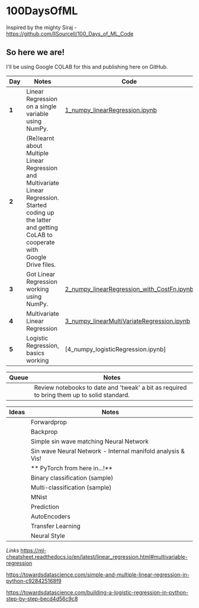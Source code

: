 # 100DaysOfML

Inspired by the mighty Siraj - https://github.com/llSourcell/100_Days_of_ML_Code


## So here we are!

I'll be using Google COLAB for this and publishing here on GitHub.

Day | Notes | Code
----|-------|-----
**1** | Linear Regression on a single variable using NumPy. | [1_numpy_linearRegression.ipynb](1_numpy_linearRegression.ipynb)
**2** | (Re)learnt about Multiple Linear Regression and Multivariate Linear Regression. Started coding up the latter and getting CoLAB to cooperate with Google Drive files.
**3** | Got Linear Regression working using NumPy. | [2_numpy_linearRegression_with_CostFn.ipynb](2_numpy_linearRegression_with_CostFn.ipynb)
**4** | Multivariate Linear Regression | [3_numpy_linearMultiVariateRegression.ipynb](3_numpy_linearMultiVariateRegression.ipynb)
**5** | Logistic Regression, basics working | [4_numpy_logisticRegression.ipynb]

Queue | Notes 
----|-------
&nbsp; | Review notebooks to date and 'tweak' a bit as required to bring them up to solid standard.

Ideas | Notes
------|------
&nbsp; | Forwardprop
&nbsp; | Backprop
&nbsp; | Simple sin wave matching Neural Network
&nbsp; | Sin wave Neural Network - Internal manifold analysis & Vis!
&nbsp; | ** PyTorch from here in...!**
&nbsp; | Binary classification (sample)
&nbsp; | Multi-classification (sample)
&nbsp; | MNist 
&nbsp; | Prediction 
&nbsp; | AutoEncoders  
&nbsp; | Transfer Learning  
&nbsp; | Neural Style 





_Links_
https://ml-cheatsheet.readthedocs.io/en/latest/linear_regression.html#multivariable-regression

https://towardsdatascience.com/simple-and-multiple-linear-regression-in-python-c928425168f9

https://towardsdatascience.com/building-a-logistic-regression-in-python-step-by-step-becd4d56c9c8
